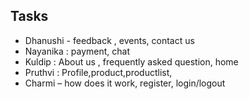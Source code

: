 ## Tasks

- Dhanushi - feedback , events, contact us
- Nayanika : payment, chat
- Kuldip : About us , frequently asked question, home
- Pruthvi : Profile,product,productlist,
- Charmi – how does it work, register, login/logout
